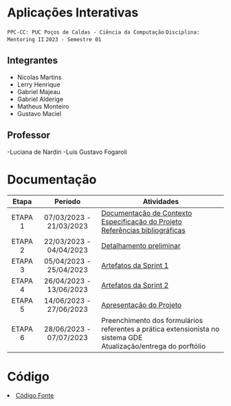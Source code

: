 # Aplicações Interativas

`PPC-CC: PUC Poços de Caldas - Ciência da Computação`
`Disciplina: Mentoring II`
`2023 - Semestre 01`

## Integrantes

- Nicolas Martins
- Lerry Henrique
- Gabriel Majeau
- Gabriel Alderige
- Matheus Monteiro
- Gustavo Maciel

## Professor

-Luciana de Nardin
-Luis Gustavo Fogaroli

# Documentação

| Etapa   | Período                 | Atividades |
|  :----:   |  :----:               | ----------- |
| ETAPA 1 | 07/03/2023 - 21/03/2023 |<a href="docs/1-Documentação de Contexto.md"> Documentação de Contexto</a> <br> <a href="docs/2-Especificação do Projeto.md"> Especificação do Projeto</a> <br> <a href="docs/7-Referências.md"> Referências bibliográficas</a>|
| ETAPA 2 | 22/03/2023 - 04/04/2023 |<a href="docs/3-Detalhamento preliminar.md"> Detalhamento preliminar </a> |
| ETAPA 3 | 05/04/2023 - 25/04/2023 |<a href="docs/4-Sprint 1.md"> Artefatos da Sprint 1</a> |
| ETAPA 4 | 26/04/2023 - 13/06/2023 |<a href="docs/5-Sprint 2.md"> Artefatos da Sprint 2</a> |
| ETAPA 5 | 14/06/2023 - 27/06/2023 |<a href="docs/6-Apresentação do Projeto.md"> Apresentação do Projeto</a> |
| ETAPA 6 | 28/06/2023 - 07/07/2023 |Preenchimento dos formulários referentes a prática extensionista no sistema GDE <br> Atualização/entrega do porftólio| 

# Código

<li><a href="src/README.md"> Código Fonte</a></li>

